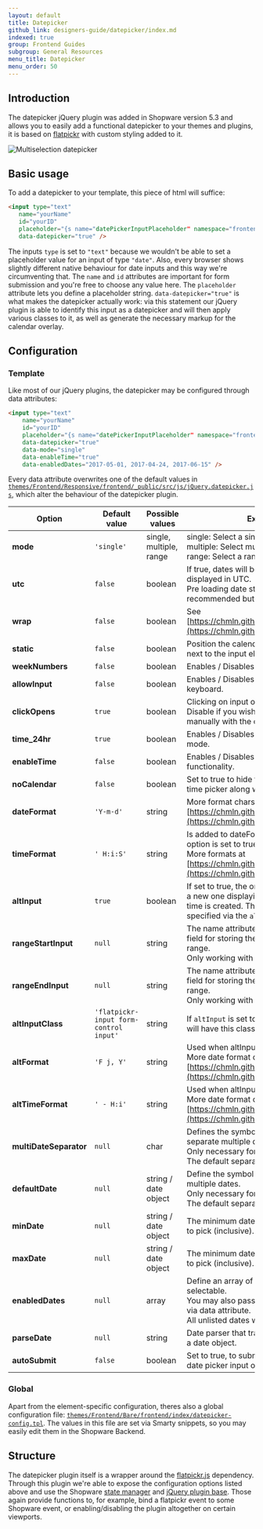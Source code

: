 ```yaml
---
layout: default
title: Datepicker
github_link: designers-guide/datepicker/index.md
indexed: true
group: Frontend Guides
subgroup: General Resources
menu_title: Datepicker
menu_order: 50
---
```


<div class="toc-list"></div>

## Introduction

The datepicker jQuery plugin was added in Shopware version 5.3 and allows you to easily add a functional datepicker to your themes and plugins, it is based on [flatpickr](https://github.com/chmln/flatpickr) with custom styling added to it.

<div class="center">
    <img src="datepicker-multiselect.jpg" alt="Multiselection datepicker" />
</div>

## Basic usage

To add a datepicker to your template, this piece of html will suffice:

```html
<input type="text"
   name="yourName"
   id="yourID"
   placeholder="{s name="datePickerInputPlaceholder" namespace="frontend/index/datepicker"}Select a date...{/s}"
   data-datepicker="true" />
```

The inputs `type` is set to `"text"` because we wouldn't be able to set a placeholder value for an input of type `"date"`. Also, every browser shows slightly different native behaviour for date inputs and this way we're circumventing that. The  `name` and `id` attributes are important for form submission and you're free to choose any value here. The `placeholder` attribute lets you define a placeholder string. `data-datepicker="true"` is what makes the datepicker actually work: via this statement our jQuery plugin is able to identify this input as a datepicker and will then apply various classes to it, as well as generate the necessary markup for the calendar overlay.

## Configuration

### Template
Like most of our jQuery plugins, the datepicker may be configured through data attributes:

```html
<input type="text"
    name="yourName"
    id="yourID"
    placeholder="{s name="datePickerInputPlaceholder" namespace="frontend/index/datepicker"}Select a date...{/s}"
    data-datepicker="true"
    data-mode="single"
    data-enableTime="true"
    data-enabledDates="2017-05-01, 2017-04-24, 2017-06-15" />
```

Every data attribute overwrites one of the default values in [`themes/Frontend/Responsive/frontend/_public/src/js/jQuery.datepicker.js`](https://github.com/shopware/shopware/blob/5.3/themes/Frontend/Responsive/frontend/_public/src/js/jquery.datepicker.js), which alter the behaviour of the datepicker plugin.

Option | Default value | Possible values | Explanation
--- | --- | --- | ---
**mode** | `'single'` | single, multiple, range | single: Select a single date<br/>multiple: Select multiple dates in one picker<br/>range: Select a range of dates in one picker
**utc** | `false` | boolean | If true, dates will be parsed, formatted, and displayed in UTC.<br/>Pre loading date strings with timezones is recommended but not necessary.
**wrap** | `false` | boolean | See [https://chmln.github.io/flatpickr/options/](https://chmln.github.io/flatpickr/options/)
**static** | `false` | boolean | Position the calendar inside the wrapper and next to the input element.
**weekNumbers** | `false` | boolean | Enables / Disables week numbers
**allowInput** | `false` | boolean | Enables / Disables manual input via keyboard.
**clickOpens** | `true` | boolean | Clicking on input opens the date picker.<br/>Disable if you wish to open the calendar manually with the open() method.
**time_24hr** | `true` | boolean | Enables / Disables time picker 24 hour mode.
**enableTime** | `false` | boolean | Enables / Disables the time picker functionality.
**noCalendar** | `false` | boolean | Set to true to hide the calendar. Use for a time picker along with enableTime.
**dateFormat** | `'Y-m-d'` | string | More format chars at [https://chmln.github.io/flatpickr/formatting/](https://chmln.github.io/flatpickr/formatting/)
**timeFormat** | `' H:i:S'` | string | Is added to dateFormat when enableTime option is set to true.<br/>More formats at [https://chmln.github.io/flatpickr/formatting/](https://chmln.github.io/flatpickr/formatting/)
**altInput** | `true` | boolean | If set to true, the original input is hidden, and a new one displaying a differently formatted time is created. The used format can be specified via the `altFormat` option.
**rangeStartInput** | `null` | string | The name attribute of an additional input field for storing the single start value of a range.<br/>Only working with mode 'range'.
**rangeEndInput** | `null` | string | The name attribute of an additional input field for storing the single end value of a range.<br/>Only working with mode 'range'.
**altInputClass** | `'flatpickr-input form-control input'` | string | If `altInput` is set to true, the created element will have this class.
**altFormat** | `'F j, Y'` | string | Used when altInput is set to true.<br/>More date format chars at [https://chmln.github.io/flatpickr/formatting/](https://chmln.github.io/flatpickr/formatting/)
**altTimeFormat** | `' - H:i'` | string | Used when altInput is set to true.<br/>More date format chars at [https://chmln.github.io/flatpickr/formatting/](https://chmln.github.io/flatpickr/formatting/)
**multiDateSeparator** | `null` | char | Defines the symbol which is used to separate multiple dates.<br/>Only necessary for mode 'multiple'.<br/>The default separator of flatpickr.js is ';'.
**defaultDate** | `null` | string / date object | Define the symbol which is used to separate multiple dates.<br/>Only necessary for mode 'multiple'.<br/>The default separator of flatpickr.js is ';'.
**minDate** | `null` | string / date object | The minimum date that a user should be able to pick (inclusive).
**maxDate** | `null`| string / date object | The minimum date that a user should be able to pick (inclusive).
**enabledDates** | `null` | array | Define an array of dates which should be selectable.<br/>You may also pass a comma separated list via data attribute.<br/>All unlisted dates will be disabled.
**parseDate** | `null` | string | Date parser that transforms a given string to a date object.
**autoSubmit** | `false` | boolean | Set to true, to submit the parent form of the date picker input on date change.

### Global

Apart from the element-specific configuration, theres also a global configuration file: [`themes/Frontend/Bare/frontend/index/datepicker-config.tpl`](https://github.com/shopware/shopware/blob/5.3/themes/Frontend/Bare/frontend/index/datepicker-config.tpl). The values in this file are set via Smarty snippets, so you may easily edit them in the Shopware Backend.

## Structure

The datepicker plugin itself is a wrapper around the [flatpickr.js](https://github.com/chmln/flatpickr/blob/master/src/flatpickr.js) dependency. Through this plugin we're able to expose the configuration options listed above and use the Shopware [state manager](https://developers.shopware.com/designers-guide/javascript-statemanager-and-pluginbase/#the-state-manager) and [jQuery plugin base](https://developers.shopware.com/designers-guide/javascript-statemanager-and-pluginbase/#plugin-base-class). Those again provide functions to, for example, bind a flatpickr event to some Shopware event, or enabling/disabling the plugin altogether on certain viewports.
